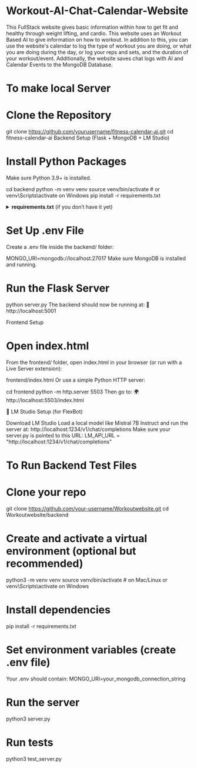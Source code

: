 # Workout-AI-Chat-Calendar-Website 

This FullStack website gives basic information within how to get fit and healthy through weight lifting, and cardio. This website uses an Workout Based AI to give information on how to workout. In addition to this, you can use the website's calendar to log the type of workout you are doing, or what you are doing during the day, or log your reps and sets, and the duration of your workout/event. Additionally, the website saves chat logs with AI and Calendar Events to the MongoDB Database.

# To make local Server
# Clone the Repository
git clone https://github.com/yourusername/fitness-calendar-ai.git
cd fitness-calendar-ai
Backend Setup (Flask + MongoDB + LM Studio)

# Install Python Packages
Make sure Python 3.9+ is installed.

cd backend
python -m venv venv
source venv/bin/activate  # or venv\Scripts\activate on Windows
pip install -r requirements.txt
<details> <summary><strong>requirements.txt</strong> (if you don’t have it yet)</summary>
Flask
flask-cors
pymongo
python-dotenv
requests
</details> 

# Set Up .env File
Create a .env file inside the backend/ folder:

MONGO_URI=mongodb://localhost:27017
Make sure MongoDB is installed and running.

# Run the Flask Server
python server.py
The backend should now be running at:
📡 http://localhost:5001

Frontend Setup

# Open index.html
From the frontend/ folder, open index.html in your browser (or run with a Live Server extension):

frontend/index.html
Or use a simple Python HTTP server:

cd frontend
python -m http.server 5503
Then go to:
🌍 http://localhost:5503/index.html

🤖 LM Studio Setup (for FlexBot)

Download LM Studio
Load a local model like Mistral 7B Instruct and run the server at:
http://localhost:1234/v1/chat/completions
Make sure your server.py is pointed to this URL:
LM_API_URL = "http://localhost:1234/v1/chat/completions" 


# To Run Backend Test Files 

#  Clone your repo
git clone https://github.com/your-username/Workoutwebsite.git
cd Workoutwebsite/backend 

#  Create and activate a virtual environment (optional but recommended)
python3 -m venv venv
source venv/bin/activate   # on Mac/Linux
or venv\Scripts\activate on Windows 

#  Install dependencies
pip install -r requirements.txt 

#  Set environment variables (create .env file)
Your .env should contain:
MONGO_URI=your_mongodb_connection_string 

#  Run the server
python3 server.py 

#  Run tests
python3 test_server.py
